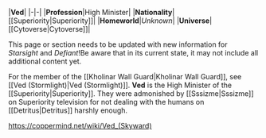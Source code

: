|**Ved**|
|-|-|
|**Profession**|High Minister|
|**Nationality**|[[Superiority\|Superiority]]|
|**Homeworld**|*Unknown*|
|**Universe**|[[Cytoverse\|Cytoverse]]|

This page or section needs to be updated with new information for *Starsight* and *Defiant*!Be aware that in its current state, it may not include all additional content yet.

For the member of the [[Kholinar Wall Guard\|Kholinar Wall Guard]], see [[Ved (Stormlight)\|Ved (Stormlight)]].
**Ved** is the High Minister of the [[Superiority\|Superiority]]. They were admonished by [[Sssizme\|Sssizme]] on Superiority television for not dealing with the humans on [[Detritus\|Detritus]] harshly enough.



https://coppermind.net/wiki/Ved_(Skyward)